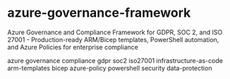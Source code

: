 # azure-governance-framework
Azure Governance and Compliance Framework for GDPR, SOC 2, and ISO 27001 - Production-ready ARM/Bicep templates, PowerShell automation, and Azure Policies for enterprise compliance

azure
governance
compliance
gdpr
soc2
iso27001
infrastructure-as-code
arm-templates
bicep
azure-policy
powershell
security
data-protection
